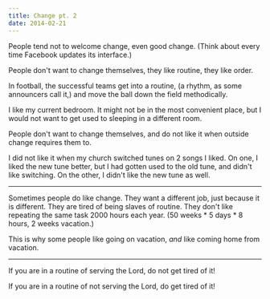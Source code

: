 ```yaml
---
title: Change pt. 2
date: 2014-02-21
---
```


People tend not to welcome change, even good change. (Think about every time Facebook updates its interface.)

People don't want to change themselves, they like routine, they like order.

In football, the successful teams get into a routine, (a rhythm, as some announcers call it,) and move the ball down the field methodically.

I like my current bedroom. It might not be in the most convenient place, but I would not want to get used to sleeping in a different room.

People don't want to change themselves, and do not like it when outside change requires them to.

I did not like it when my church switched tunes on 2 songs I liked. On one, I liked the new tune better, but I had gotten used to the old tune, and didn't like switching. On the other, I didn't like the new tune as well.

-----

Sometimes people do like change. They want a different job, just because it is different. They are tired of being slaves of routine. They don't like repeating the same task 2000 hours each year. (50 weeks * 5 days * 8 hours, 2 weeks vacation.)

This is why some people like going on vacation, *and* like coming home from vacation.

-----

If you are in a routine of serving the Lord, do not get tired of it!

If you are in a routine of not serving the Lord, do get tired of it!
